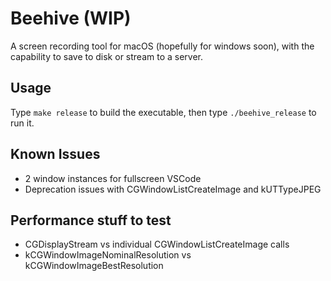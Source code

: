 # Beehive (WIP)
A screen recording tool for macOS (hopefully for windows soon), with the capability to save to disk or stream to a server.

## Usage
Type `make release` to build the executable, then type `./beehive_release` to run it.

## Known Issues
- 2 window instances for fullscreen VSCode
- Deprecation issues with CGWindowListCreateImage and kUTTypeJPEG

## Performance stuff to test
- CGDisplayStream vs individual CGWindowListCreateImage calls
- kCGWindowImageNominalResolution vs kCGWindowImageBestResolution
